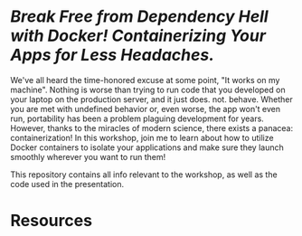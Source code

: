 # *Break Free from Dependency Hell with Docker! Containerizing Your Apps for Less Headaches.*

We've all heard the time-honored excuse at some point,
"It works on my machine".
Nothing is worse than trying to run code that you developed on your laptop on the production server, 
and it just does. not. behave. Whether you are met with undefined
behavior or, even worse, the app won't even run, 
portability has been a problem plaguing development for years.
 However, thanks to the miracles of 
modern science, there exists a panacea: containerization! 
In this workshop, join me to learn about how to utilize Docker
containers to isolate your applications and make sure they launch smoothly wherever you want to run them!

This repository contains all info relevant to the workshop, as well as the code used in the presentation.

# Resources
